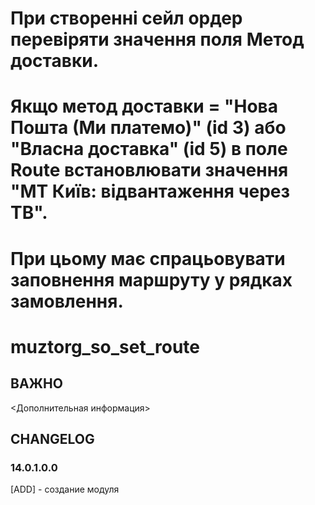 # При створенні сейл ордер перевіряти значення поля Метод доставки.
#
# Якщо метод доставки = "Нова Пошта (Ми платемо)" (id 3) або "Власна доставка" (id 5) в поле Route встановлювати значення "МТ Київ: відвантаження через ТВ".
#
#    При цьому має спрацьовувати заповнення маршруту у рядках замовлення.

# muztorg_so_set_route

## ВАЖНО

<Дополнительная информация>

## CHANGELOG

### 14.0.1.0.0

[ADD] - создание модуля
